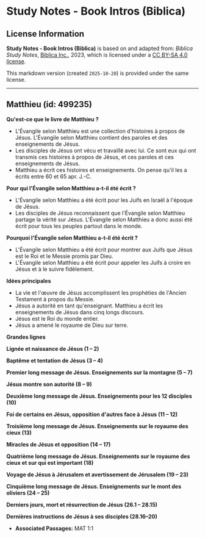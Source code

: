 # Study Notes - Book Intros (Biblica)

## License Information

**Study Notes - Book Intros (Biblica)** is based on and adapted from: _Biblica Study Notes_, [Biblica Inc.](https://www.biblica.com/), 2023, which is licensed under a [CC BY-SA 4.0 license](https://creativecommons.org/licenses/by-sa/4.0/legalcode.en).

This markdown version (created `2025-10-20`) is provided under the same license.



--------------------------------

## Matthieu (id: 499235)

**Qu'est\-ce que le livre de Matthieu ?**

* L'Évangile selon Matthieu est une collection d'histoires à propos de Jésus. L'Évangile selon Matthieu contient des paroles et des enseignements de Jésus.
* Les disciples de Jésus ont vécu et travaillé avec lui. Ce sont eux qui ont transmis ces histoires à propos de Jésus, et ces paroles et ces enseignements de Jésus.
* Matthieu a écrit ces histoires et enseignements. On pense qu'il les a écrits entre 60 et 65 apr. J.\-C.

**Pour qui l'Évangile selon Matthieu a\-t\-il été écrit ?**

* L'Évangile selon Matthieu a été écrit pour les Juifs en Israël à l'époque de Jésus.
* Les disciples de Jésus reconnaissent que l'Évangile selon Matthieu partage la vérité sur Jésus. L'Évangile selon Matthieu a donc aussi été écrit pour tous les peuples partout dans le monde.

**Pourquoi l'Évangile selon Matthieu a\-t\-il été écrit ?**

* L'Évangile selon Matthieu a été écrit pour montrer aux Juifs que Jésus est le Roi et le Messie promis par Dieu.
* L'Évangile selon Matthieu a été écrit pour appeler les Juifs à croire en Jésus et à le suivre fidèlement.

**Idées principales**

* La vie et l'œuvre de Jésus accomplissent les prophéties de l'Ancien Testament à propos du Messie.
* Jésus a autorité en tant qu'enseignant. Matthieu a écrit les enseignements de Jésus dans cinq longs discours.
* Jésus est le Roi du monde entier.
* Jésus a amené le royaume de Dieu sur terre.

**Grandes lignes**

**Lignée et naissance de Jésus (1 – 2\)**

**Baptême et tentation de Jésus (3 – 4\)**

**Premier long message de Jésus. Enseignements sur la montagne (5 – 7\)**

**Jésus montre son autorité (8 – 9\)**

**Deuxième long message de Jésus. Enseignements pour les 12 disciples (10\)**

**Foi de certains en Jésus, opposition d'autres face à Jésus (11 – 12\)**

**Troisième long message de Jésus. Enseignements sur le royaume des cieux (13\)**

**Miracles de Jésus et opposition (14 – 17\)**

**Quatrième long message de Jésus. Enseignements sur le royaume des cieux et sur qui est important (18\)**

**Voyage de Jésus à Jérusalem et avertissement de Jérusalem (19 – 23\)**

**Cinquième long message de Jésus. Enseignements sur le mont des oliviers (24 – 25\)**

**Derniers jours, mort et résurrection de Jésus (26\.1 – 28\.15\)**

**Dernières instructions de Jésus à ses disciples (28\.16–20\)**

* **Associated Passages:** MAT 1:1


